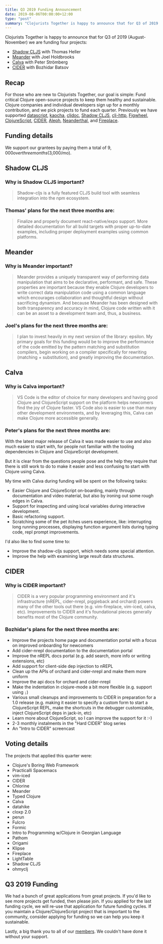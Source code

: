 ```yaml
---
title: Q3 2019 Funding Announcement
date: 2019-08-06T00:00:00+12:00
type: "post"
summary: "Clojurists Together is happy to announce that for Q3 of 2019 (August-October) we are funding four projects: Shadow CLJS with Thomas Heller, Meander with Joel Holdbrooks, Calva with Peter Strömberg, and CIDER with Bozhidar Batsov."
---
```


Clojurists Together is happy to announce that for Q3 of 2019 (August-November) we are funding four projects:

- [Shadow CLJS](http://shadow-cljs.org) with Thomas Heller
- [Meander](https://github.com/noprompt/meander) with Joel Holdbrooks
- [Calva](https://github.com/BetterThanTomorrow/calva) with Peter Strömberg
- [CIDER](https://cider.mx) with Bozhidar Batsov

## Recap

For those who are new to Clojurists Together, our goal is simple: Fund critical Clojure open-source projects to keep them healthy and sustainable. Clojure companies and individual developers sign up for a monthly contribution, and we pick projects to fund each quarter. Previously we have supported [datascript](https://github.com/tonsky/datascript), [kaocha](https://github.com/lambdaisland/kaocha), [cljdoc](https://cljdoc.xyz), [Shadow CLJS](https://github.com/thheller/shadow-cljs), [clj-http](https://github.com/dakrone/clj-http/), [Figwheel](https://github.com/bhauman/lein-figwheel), [ClojureScript](https://clojurescript.org), [CIDER](http://www.cider.mx/en/latest/), [Aleph](https://aleph.io), [Neanderthal](https://neanderthal.uncomplicate.org), and [Fireplace](https://github.com/tpope/vim-fireplace).

## Funding details

We support our grantees by paying them a total of $9,000 over three months ($3,000/mo).

## Shadow CLJS

### Why is Shadow CLJS important?

> Shadow-cljs is a fully featured CLJS build tool with seamless integration into the npm ecosystem.

### Thomas' plans for the next three months are:

> Finalize and properly document react-native/expo support. More detailed documentation for all build targets with proper up-to-date examples, including proper deployment examples using common platforms.

## Meander

### Why is Meander important?

> Meander provides a uniquely transparent way of performing data manipulation that aims to be declarative, performant, and safe. These properties are important because they enable Clojure developers to write correct data manipulation code using a common language which encourages collaboration and thoughtful design without sacrificing dynamism. And because Meander has been designed with both transparency and accuracy in mind, Clojure code written with it can be an asset to a development team and, thus, a business.

### Joel's plans for the next three months are:

> I plan to invest heavily in my next version of the library: epsilon. My primary goals for this funding would be to improve the performance of the code emitted by the pattern matching and substitution compilers, begin working on a compiler specifically for rewriting (matching + substitution), and greatly improving the documentation.

## Calva

### Why is Calva important?

> VS Code is the editor of choice for many developers and having good Clojure and ClojureScript support on the platform helps newcomers find the joy of Clojure faster. VS Code also is easier to use than many other development environments, and by leveraging this, Calva can make Clojure more accessible generally.

### Peter's plans for the next three months are:

With the latest major release of Calva it was made easier to use and also much easier to start with, for people not familiar with the tooling dependencies in Clojure and ClojureScript development.

But it is clear from the questions people pose and the help they require that there is still work to do to make it easier and less confusing to start with Clojure using Calva.

My time with Calva during funding will be spent on the following tasks:

- Easier Clojure and ClojureScript on-boarding, mainly through documentation and video material, but also by ironing out some rough edges in Calva.
- Support for inspecting and using local variables during interactive development.
- Basic refactoring support.
- Scratching some of the pet itches users experience, like: interrupting long running processes, displaying function argument lists during typing code, repl prompt improvements.

I'd also like to find some time to:

- Improve the shadow-cljs support, which needs some special attention.
- Improve the help with examining large result data structures.

## CIDER

### Why is CIDER important?

> CIDER is a very popular programming environment and it's infrastructure (nREPL, cider-nrepl, piggieback and orchard) powers many of the other tools out there (e.g. vim-fireplace, vim-iced, calva, etc). Improvements to CIDER and it's foundational pieces generally benefits most of the Clojure community.

### Bozhidar's plans for the next three months are:

- Improve the projects home page and documentation portal with a focus on improved onboarding for newcomers
- Add cider-nrepl documentation to the documentation portal
- Improve the nREPL docs portal (e.g. add search, more info or writing extensions, etc)
- Add support for client-side dep injection to nREPL
- Clean up the APIs of orchard and cider-nrepl and make them more uniform
- Improve the api docs for orchard and cider-nrepl
- Make the indentation in clojure-mode a bit more flexible (e.g. support using `;`)
- Various small cleanups and improvements to CIDER in preparation for a 1.0 release (e.g. making it easier to specify a custom form to start a ClojureScript REPL, make the shortcuts in the debugger customizable, inject ClojureScript deps in jack-in, etc)
- Learn more about ClojureScript, so I can improve the support for it :-)
- 2-3 monthly instalments in the "Hard CIDER" blog series
- An "Intro to CIDER" screencast

## Voting details

The projects that applied this quarter were:

- Clojure's Boring Web Framework
- Practicalli Spacemacs
- vim-iced
- CIDER
- Chlorine
- Meander
- Typed Clojure
- Calva
- datahike
- cloxp 2.0
- perun
- Fulcro
- Formic
- Intro to Programming w/Clojure in Georgian Language
- Pathom
- Origami
- Klipse
- Fireplace
- LightTable
- Shadow CLJS
- ohmyclj

## Q3 2019 Funding

We had a bunch of great applications from great projects. If you'd like to see more projects get funded, then please join. If you applied for the last funding cycle, we will re-use that application for future funding cycles. If you maintain a Clojure/ClojureScript project that is important to the community, consider applying for funding so we can help you keep it sustainable.

Lastly, a big thank you to all of our [members](/members/). We couldn't have done it without your support.
